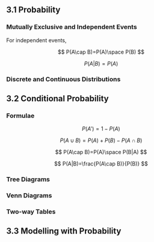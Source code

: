 ## 3.1 Probability

### Mutually Exclusive and Independent Events

For independent events,

$$
P(A\cap B)=P(A)\space P(B)
$$

$$
P(A|B)=P(A)
$$

### Discrete and Continuous Distributions

## 3.2 Conditional Probability

### Formulae

$$
P(A')=1-P(A)
$$

$$
P(A\cup B)=P(A)+P(B)-P(A\cap B)
$$

$$
P(A\cap B)=P(A)\space P(B|A)
$$

$$
P(A|B)=\frac{P(A\cap B)}{P(B)}
$$

### Tree Diagrams

### Venn Diagrams

### Two-way Tables

## 3.3 Modelling with Probability